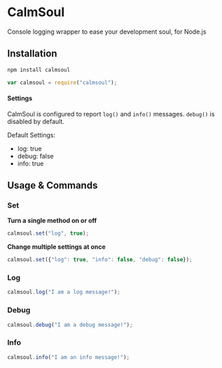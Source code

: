 # CalmSoul

Console logging wrapper to ease your development soul, for Node.js


## Installation

```bash
npm install calmsoul
```

```javascript
var calmsoul = require("calmsoul");
```

#### Settings

CalmSoul is configured to report `log()` and `info()` messages. `debug()` is disabled by default.

Default Settings:

- log: true
- debug: false
- info: true


## Usage & Commands

### Set

**Turn a single method on or off**

```javascript
calmsoul.set("log", true);
```

**Change multiple settings at once**

```javascript
calmsoul.set({"log": true, "info": false, "debug": false});
```


### Log

```javascript
calmsoul.log("I am a log message!");
```

### Debug

```javascript
calmsoul.debug("I am a debug message!");
```

### Info

```javascript
calmsoul.info("I am an info message!");
```

